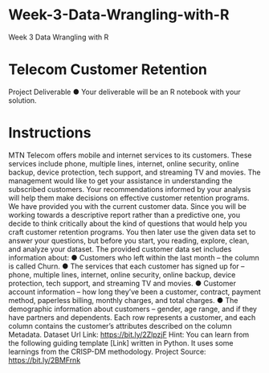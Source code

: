 # Week-3-Data-Wrangling-with-R
Week 3 Data Wrangling with R

# Telecom Customer Retention
Project Deliverable
● Your deliverable will be an R notebook with your solution.
# Instructions
MTN Telecom offers mobile and internet services to its customers. These services
include phone, multiple lines, internet, online security, online backup, device protection,
tech support, and streaming TV and movies. The management would like to get your
assistance in understanding the subscribed customers. Your recommendations informed
by your analysis will help them make decisions on effective customer retention
programs.
We have provided you with the current customer data. Since you will be working towards
a descriptive report rather than a predictive one, you decide to think critically about the
kind of questions that would help you craft customer retention programs. You then later
use the given data set to answer your questions, but before you start, you reading,
explore, clean, and analyze your dataset.
The provided customer data set includes information about:
● Customers who left within the last month – the column is called Churn.
● The services that each customer has signed up for – phone, multiple lines,
internet, online security, online backup, device protection, tech support, and
streaming TV and movies.
● Customer account information – how long they’ve been a customer, contract,
payment method, paperless billing, monthly charges, and total charges.
● The demographic information about customers – gender, age range, and if they
have partners and dependents.
Each row represents a customer, and each column contains the customer’s attributes
described on the column Metadata.
Dataset Url Link: https://bit.ly/2ZlpzjF
Hint: You can learn from the following guiding template [Link] written in Python. It uses
some learnings from the CRISP-DM methodology.
Project Source: https://bit.ly/2BMFrnk
